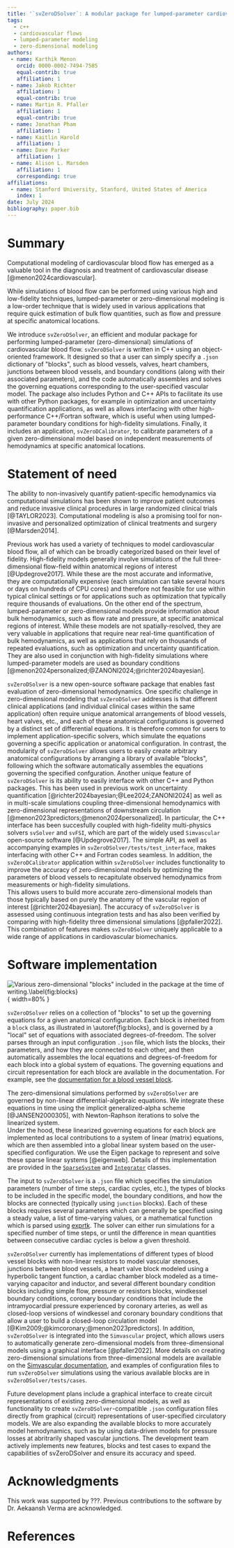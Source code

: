 ```yaml
---
title: '`svZeroDSolver`: A modular package for lumped-parameter cardiovascular flow simulations'
tags:
  - c++
  - cardiovascular flows
  - lumped-parameter modeling
  - zero-dimensional modeling
authors:
 - name: Karthik Menon
   orcid: 0000-0002-7494-7585
   equal-contrib: true
   affiliation: 1
 - name: Jakob Richter
   affiliation: 1
   equal-contrib: true
 - name: Martin R. Pfaller
   affiliation: 1
   equal-contrib: true
 - name: Jonathan Pham
   affiliation: 1
 - name: Kaitlin Harold
   affiliation: 1
 - name: Dave Parker
   affiliation: 1
 - name: Alison L. Marsden
   affiliation: 1
   corresponding: true
affiliations:
 - name: Stanford University, Stanford, United States of America
   index: 1
date: July 2024
bibliography: paper.bib
---
```


# Summary

Computational modeling of cardiovascular blood flow has emerged as a valuable tool in the diagnosis and treatment of cardiovascular disease [@menon2024cardiovascular]. 

While simulations of blood flow can be performed using various high and low-fidelity techniques, lumped-parameter or zero-dimensional modeling is a low-order technique that is widely used in various applications that require quick estimation of bulk flow quantities, such as flow and pressure at specific anatomical locations.

We introduce `svZeroDSolver`, an efficient and modular package for performing lumped-parameter (zero-dimensional) simulations of cardiovascular blood flow. `svZeroDSolver` is written in C++ using an object-oriented framework. It designed so that a user can simply specify a `.json` dictionary of "blocks", such as blood vessels, valves, heart chambers, junctions between blood vessels, and boundary conditions (along with their associated parameters), and the code automatically assembles and solves the governing equations corresponding to the user-specified vascular model. The package also includes Python and C++ APIs to facilitate its use with other Python packages, for example in optimization and uncertainty quantification applications, as well as allows interfacing with other high-performance C++/Fortran software, which is useful when using lumped-parameter boundary conditions for high-fidelity simulations. Finally, it includes an application, `svZeroDCalibrator`, to calibrate parameters of a given zero-dimensional model based on independent measurements of hemodynamics at specific anatomical locations.


# Statement of need

The ability to non-invasively quantify patient-specific hemodynamics via computational simulations has been shown to improve patient outcomes and reduce invasive clinical procedures in large randomized clinical trials [@TAYLOR2023]. 
Computational modeling is also a promising tool for non-invasive and personalized optimization of clinical treatments and surgery [@Marsden2014]. 

Previous work has used a variety of techniques to model cardiovascular blood flow, all of which can be broadly categorized based on their level of fidelity. 
High-fidelity models generally involve simulations of the full three-dimensional flow-field within anatomical regions of interest [@Updegrove2017]. 
While these are the most accurate and informative, they are computationally expensive (each simulation can take several hours or days on hundreds of CPU cores) and therefore not feasible for use within typical clinical settings or for applications such as optimization that typically require thousands of evaluations. 
On the other end of the spectrum, lumped-parameter or zero-dimensional models provide information about bulk hemodynamics, such as flow rate and pressure, at specific anatomical regions of interest. 
While these models are not spatially-resolved, they are very valuable in applications that require near real-time quantification of bulk hemodynamics, as well as applications that rely on thousands of repeated evaluations, such as optimization and uncertainty quantification. 
They are also used in conjunction with high-fidelity simulations where lumped-parameter models are used as boundary conditions [@menon2024personalized;@ZANONI2024;@richter2024bayesian].

`svZeroDSolver` is a new open-source software package that enables fast evaluation of zero-dimensional hemodynamics. 
One specific challenge in zero-dimensional modeling that `svZeroDSolver` addresses is that different clinical applications (and individual clinical cases within the same application) often require unique anatomical arrangements of blood vessels, heart valves, etc., and each of these anatomical configurations is governed by a distinct set of differential equations. 
It is therefore common for users to implement application-specific solvers, which simulate the equations governing a specific application or anatomical configuration. 
In contrast, the modularity of `svZeroDSolver` allows users to easily create arbitrary anatomical configurations by arranging a library of available "blocks", following which the software automatically assembles the equations governing the specified confguration. 
Another unique feature of `svZeroDSolver` is its ability to easily interface with other C++ and Python packages. 
This has been used in previous work on uncertainty quantification [@richter2024bayesian;@Lee2024;ZANONI2024] as well as in multi-scale simulations coupling three-dimensional hemodynamics with zero-dimensional representations of downstream circulation [@menon2023predictors;@menon2024personalized].
In particular, the C++ interface has been succesfully coupled with high-fidelity multi-physics solvers `svSolver` and `svFSI`, which are part of the widely used `Simvascular` open-source software [@Updegrove2017]. 
The simple API, as well as accompanying examples in `svZeroDSolver/tests/test_interface`, makes interfacing with other C++ and Fortran codes seamless. 
In addition, the `svZeroDCalibrator` application within `svZeroDSolver` includes functionality to improve the accuracy of zero-dimensional models by optimizing the parameters of blood vessels to recapitulate observed hemodynamics from measurements or high-fidelity simulations.  
This allows users to build more accurate zero-dimensional models than those typically based on purely the anatomy of the vascular region of interest [@richter2024bayesian].
The accuracy of `svZeroDSolver` is assessed using continuous integration tests and has also been verified by comparing with high-fidelity three dimensional simulations [@pfaller2022].
This combination of features makes `svZeroDSolver` uniquely applicable to a wide range of applications in cardiovascular biomechanics. 

# Software implementation

![Various zero-dimensional "blocks" included in the package at the time of writing.\label{fig:blocks}](blocks.png){ width=80% }

`svZeroDSolver` relies on a collection of "blocks" to set up the governing equations for a given anatomical configuration. 
Each block is inherited from a `block` class, as illustrated in \autoref{fig:blocks}, and is governed by a "local" set of equations with associated degrees-of-freedom. 
The solver parses through an input configuration `.json` file, which lists the blocks, their parameters, and how they are connected to each other, and then automatically assembles the local equations and degrees-of-freedom for each block into a global system of equations.
The governing equations and circuit representation for each block are available in the documentation. For example, see the [documentation for a blood vessel block](https://simvascular.github.io/svZeroDSolver/class_blood_vessel.html#details). 

The zero-dimensional simulations performed by `svZeroDSolver` are governed by non-linear differential-algebraic equations. 
We integrate these equations in time using the implicit generalized-alpha scheme [@JANSEN2000305], with Newton-Raphson iterations to solve the linearized system.  
Under the hood, these linearized governing equations for each block are implemented as local contributions to a system of linear (matrix) equations, which are then assembled into a global linear system based on the user-specified configuration.
We use the Eigen package to represent and solve these sparse linear systems [@eigenweb].
Details of this implementation are provided in the [`SparseSystem`](https://simvascular.github.io/svZeroDSolver/class_sparse_system.html#details) and [`Integrator`](https://simvascular.github.io/svZeroDSolver/class_integrator.html#details) classes.

The input to `svZeroDSolver` is a `.json` file which specifies the simulation parameters (number of time steps, cardiac cycles, etc.), the types of blocks to be included in the specific model, the boundary conditions, and how the blocks are connected (typically using `junction` blocks). Each of these blocks requires several parameters which can generally be specified using a steady value, a list of time-varying values, or a mathematical function which is parsed using [exprtk](https://github.com/ArashPartow/exprtk). The solver can either run simulations for a specified number of time steps, or until the difference in mean quantities between consecutive cardiac cycles is below a given threshold. 

`svZeroDSolver` currently has implementations of different types of blood vessel blocks with non-linear resistors to model vascular stenoses, junctions between blood vessels, a heart valve block modeled using a hyperbolic tangent function, a cardiac chamber block modeled as a time-varying capacitor and inductor, and several different boundary condition blocks including simple flow, pressure or resistors blocks, windkessel boundary conditions, coronary boundary conditions that include the intramyocardial pressure experienced by coronary arteries, as well as closed-loop versions of windkessel and coronary boundary conditions that allow a user to build a closed-loop circulation model [@Kim2009;@kimcoronary;@menon2023predictors].
In addition, `svZeroDSolver` is integrated into the `Simvascular` project, which allows users to automatically generate zero-dimensional models from three-dimensional models using a graphical interface [@pfaller2022]. More details on creating zero-dimensional simulations from three-dimensional models are available on the [Simvascular documentation](https://simvascular.github.io/documentation/rom_simulation.html), and examples of configuration files to run `svZeroDSolver` simulations using the various available blocks are in `svZeroDSolver/tests/cases`. 

Future development plans include a graphical interface to create circuit representations of existing zero-dimensional models, as well as functionality to create `svZeroDSolver`-compatible `.json` configuration files directly from graphical (circuit) representations of user-specified circulatory models. 
We are also expanding the available blocks to more accurately model hemodynamics, such as by using data-driven models for pressure losses at abritrarily shaped vascular junctions.
The development team actively implements new features, blocks and test cases to expand the capabilities of svZeroDSolver and ensure its accuracy and speed.  

# Acknowledgments

This work was supported by ???. Previous contributions to the software by Dr. Aekaansh Verma are acknowledged.

# References
